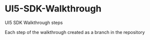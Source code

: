 # UI5-SDK-Walkthrough
UI5 SDK Walkthrough steps

Each step of the walkthrough created as a branch in the repository

